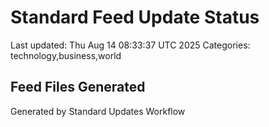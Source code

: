 # Standard Feed Update Status
Last updated: Thu Aug 14 08:33:37 UTC 2025
Categories: technology,business,world

## Feed Files Generated

Generated by Standard Updates Workflow
